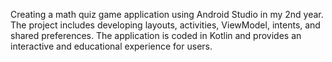 Creating a math quiz game application using Android Studio in my 2nd year. The project includes developing layouts, activities, ViewModel, intents, and shared preferences. The application is coded in Kotlin and provides an interactive and educational experience for users.
